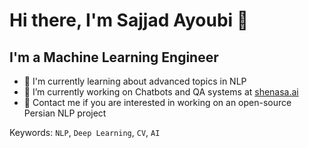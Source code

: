 # Hi there, I'm Sajjad Ayoubi 👋

## I'm a Machine Learning Engineer

- 🔬 I'm currently learning about advanced topics in NLP
- 🔨 I’m currently working on Chatbots and QA systems at [shenasa.ai](http://shenasa.ai/)
- 📖 Contact me if you are interested in working on an open-source Persian NLP project

Keywords: `NLP`, `Deep Learning`, `CV`, `AI`

